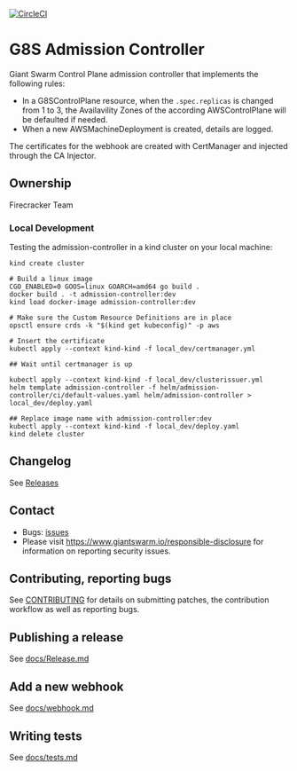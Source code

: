 [![CircleCI](https://circleci.com/gh/giantswarm/admission-controller.svg?style=shield)](https://circleci.com/gh/giantswarm/admission-controller)

# G8S Admission Controller

Giant Swarm Control Plane admission controller that implements the following rules:

- In a G8SControlPlane resource, when the `.spec.replicas` is changed from 1 to 3, the Availavility Zones of the according AWSControlPlane will be defaulted if needed.
- When a new AWSMachineDeployment is created, details are logged.

The certificates for the webhook are created with CertManager and injected through the CA Injector.

## Ownership

Firecracker Team

### Local Development

Testing the admission-controller in a kind cluster on your local machine:

```nohighlight
kind create cluster

# Build a linux image
CGO_ENABLED=0 GOOS=linux GOARCH=amd64 go build .
docker build . -t admission-controller:dev
kind load docker-image admission-controller:dev

# Make sure the Custom Resource Definitions are in place
opsctl ensure crds -k "$(kind get kubeconfig)" -p aws

# Insert the certificate
kubectl apply --context kind-kind -f local_dev/certmanager.yml

## Wait until certmanager is up

kubectl apply --context kind-kind -f local_dev/clusterissuer.yml
helm template admission-controller -f helm/admission-controller/ci/default-values.yaml helm/admission-controller > local_dev/deploy.yaml

## Replace image name with admission-controller:dev
kubectl apply --context kind-kind -f local_dev/deploy.yaml
kind delete cluster
```

## Changelog

See [Releases](https://github.com/giantswarm/admission-controller/releases)

## Contact

- Bugs: [issues](https://github.com/giantswarm/admission-controller/issues)
- Please visit https://www.giantswarm.io/responsible-disclosure for information on reporting security issues.

## Contributing, reporting bugs

See [CONTRIBUTING](CONTRIBUTING.md) for details on submitting patches, the
contribution workflow as well as reporting bugs.

## Publishing a release

See [docs/Release.md](https://github.com/giantswarm/admission-controller/blob/master/docs/release.md)

## Add a new webhook

See [docs/webhook.md](https://github.com/giantswarm/admission-controller/blob/master/docs/webhook.md)

## Writing tests

See [docs/tests.md](https://github.com/giantswarm/admission-controller/blob/master/docs/tests.md)
